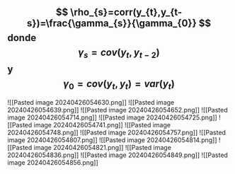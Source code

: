 $$
\rho_{s}=corr(y_{t},y_{t-s})=\frac{\gamma_{s}}{\gamma_{0}}
$$
donde 
$$
\gamma_{s}=cov(y_{t},y_{t-2})
$$
y
$$
\gamma_{0}=cov(y_{t},y_{t})=var(y_{t})
$$
---
![[Pasted image 20240426054630.png]]
![[Pasted image 20240426054639.png]]
![[Pasted image 20240426054652.png]]
![[Pasted image 20240426054714.png]]
![[Pasted image 20240426054725.png]]
![[Pasted image 20240426054741.png]]
![[Pasted image 20240426054748.png]]
![[Pasted image 20240426054757.png]]
![[Pasted image 20240426054807.png]]
![[Pasted image 20240426054814.png]]
![[Pasted image 20240426054821.png]]
![[Pasted image 20240426054836.png]]
![[Pasted image 20240426054849.png]]
![[Pasted image 20240426054856.png]]